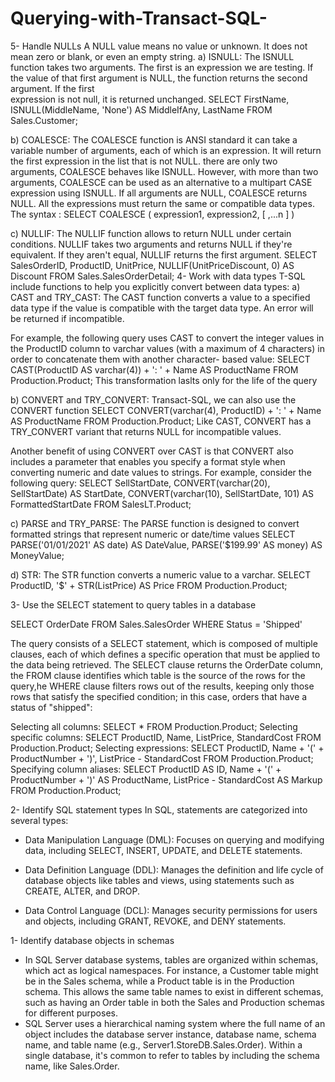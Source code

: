 # Querying-with-Transact-SQL-

5- Handle NULLs
  A NULL value means no value or unknown. It does not mean zero or blank, or even an empty string. 
  a) ISNULL: The ISNULL function takes two arguments. The first is an expression we are testing. If the value of that first argument is NULL, the function returns the second argument. If the first       
  expression is not null, it is returned unchanged.
  SELECT FirstName, ISNULL(MiddleName, 'None') AS MiddleIfAny, LastName FROM Sales.Customer;
  
  b) COALESCE: The COALESCE function is ANSI standard it can take a variable number of arguments, each of which is an expression. It will return the first expression in the list that is not NULL.
   there are only two arguments, COALESCE behaves like ISNULL. However, with more than two arguments, COALESCE can be used as an alternative to a multipart CASE expression using ISNULL.
   If all arguments are NULL, COALESCE returns NULL. All the expressions must return the same or compatible data types.
   The syntax : SELECT COALESCE ( expression1, expression2, [ ,...n ] )

  c) NULLIF: The NULLIF function allows to return NULL under certain conditions. NULLIF takes two arguments and returns NULL if they're equivalent. If they aren't equal, NULLIF returns the first argument.
     SELECT SalesOrderID,  ProductID, UnitPrice, NULLIF(UnitPriceDiscount, 0) AS Discount FROM Sales.SalesOrderDetail;
4- Work with data types
  T-SQL include functions to help you explicitly convert between data types: 
  a) CAST and TRY_CAST: The CAST function converts a value to a specified data type if the value is compatible with the target data type. An error will be returned if incompatible.

  For example, the following query uses CAST to convert the integer values in the ProductID column to varchar values (with a maximum of 4 characters) in order to concatenate them with another 
  character-  based value: SELECT CAST(ProductID AS varchar(4)) + ': ' + Name AS ProductName FROM Production.Product;  This transformation laslts only for the life of the query
  
  b) CONVERT and TRY_CONVERT: Transact-SQL, we can also use the CONVERT function
  SELECT CONVERT(varchar(4), ProductID) + ': ' + Name AS ProductName FROM Production.Product;
  Like CAST, CONVERT has a TRY_CONVERT variant that returns NULL for incompatible values.

  Another benefit of using CONVERT over CAST is that CONVERT also includes a parameter that enables you specify a format style when converting numeric and date values to strings. For example, consider the   following query: SELECT SellStartDate,
         CONVERT(varchar(20), SellStartDate) AS StartDate,
         CONVERT(varchar(10), SellStartDate, 101) AS FormattedStartDate 
         FROM SalesLT.Product;

  c) PARSE and TRY_PARSE: The PARSE function is designed to convert formatted strings that represent numeric or date/time values
   SELECT PARSE('01/01/2021' AS date) AS DateValue, PARSE('$199.99' AS money) AS MoneyValue;
   
  d) STR: The STR function converts a numeric value to a varchar.
    SELECT ProductID,  '$' + STR(ListPrice) AS Price FROM Production.Product;

3- Use the SELECT statement to query tables in a database
  
  SELECT OrderDate
  FROM Sales.SalesOrder
  WHERE Status = 'Shipped'
  
The query consists of a SELECT statement, which is composed of multiple clauses, each of which defines a specific operation that must be applied to the data being retrieved.
The SELECT clause returns the OrderDate column, the FROM clause identifies which table is the source of the rows for the query,he WHERE clause filters rows out of the results, keeping only those rows that satisfy the specified condition; in this case, orders that have a status of "shipped":

Selecting all columns: SELECT * FROM Production.Product;
Selecting specific columns: SELECT ProductID, Name, ListPrice, StandardCost ‎FROM Production.Product;
Selecting expressions: SELECT ProductID, Name + '(' + ProductNumber + ')', ListPrice - StandardCost FROM Production.Product;
Specifying column aliases: SELECT ProductID AS ID, Name + '(' + ProductNumber + ')' AS ProductName, ListPrice - StandardCost AS Markup FROM Production.Product;

2- Identify SQL statement types
  In SQL, statements are categorized into several types:
  
  - Data Manipulation Language (DML): Focuses on querying and modifying data, including SELECT, INSERT, UPDATE, and DELETE statements.
  
  - Data Definition Language (DDL): Manages the definition and life cycle of database objects like tables and views, using statements such as CREATE, ALTER, and DROP.
  
  - Data Control Language (DCL): Manages security permissions for users and objects, including GRANT, REVOKE, and DENY statements.

1- Identify database objects in schemas
  - In SQL Server database systems, tables are organized within schemas, which act as logical namespaces. For instance, a Customer table might be in the Sales schema, while a Product table is in the 
  Production schema. This allows the same table names to exist in different schemas, such as having an Order table in both the Sales and Production schemas for different purposes. 
  - SQL Server uses a hierarchical naming system where the full name of an object includes the database server instance, database name, schema name, and table name (e.g., Server1.StoreDB.Sales.Order). Within a single database, it's common to refer to tables by including the schema name, like Sales.Order.
